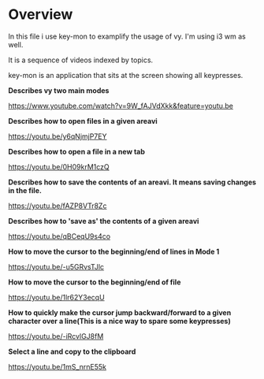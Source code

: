 Overview
========

In this file i use key-mon to examplify the usage of vy.
I'm using i3 wm as well.

It is a sequence of videos indexed by topics.

key-mon is an application that sits at the screen showing all keypresses.

**Describes vy two main modes**

https://www.youtube.com/watch?v=9W_fAJVdXkk&feature=youtu.be


**Describes how to open files in a given areavi**

https://youtu.be/y6qNjmjP7EY


**Describes how to open a file in a new tab**

https://youtu.be/0H09krM1czQ


**Describes how to save the contents of an areavi. It means saving changes in the file.**

https://youtu.be/fAZP8VTr8Zc


**Describes how to 'save as' the contents of a given areavi**

https://youtu.be/qBCeqU9s4co


**How to move the cursor to the beginning/end of lines in Mode 1**

https://youtu.be/-u5GRvsTJlc

**How to move the cursor to the beginning/end of file**

https://youtu.be/1lr62Y3ecqU

**How to quickly make the cursor jump backward/forward to a given character over a line(This is a nice way to spare some keypresses)**

https://youtu.be/-iRcvlGJ8fM

**Select a line and copy to the clipboard**

https://youtu.be/1mS_nrnE55k


